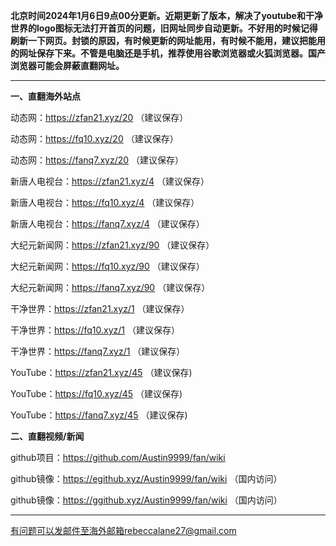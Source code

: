 **北京时间2024年1月6日9点00分更新。近期更新了版本，解决了youtube和干净世界的logo图标无法打开首页的问题，旧网址同步自动更新。不好用的时候记得刷新一下网页。封锁的原因，有时候更新的网址能用，有时候不能用，建议把能用的网址保存下来。不管是电脑还是手机，推荐使用谷歌浏览器或火狐浏览器。国产浏览器可能会屏蔽直翻网址。**

***

**一、直翻海外站点**

动态网：https://zfan21.xyz/20 （建议保存）

动态网：https://fq10.xyz/20 （建议保存）

动态网：https://fanq7.xyz/20 （建议保存）

新唐人电视台：https://zfan21.xyz/4 （建议保存）

新唐人电视台：https://fq10.xyz/4 （建议保存）

新唐人电视台：https://fanq7.xyz/4 （建议保存）

大纪元新闻网：https://zfan21.xyz/90 （建议保存）

大纪元新闻网：https://fq10.xyz/90 （建议保存）

大纪元新闻网：https://fanq7.xyz/90 （建议保存）

干净世界：https://zfan21.xyz/1 （建议保存）

干净世界：https://fq10.xyz/1 （建议保存）

干净世界：https://fanq7.xyz/1 （建议保存）

YouTube：https://zfan21.xyz/45 （建议保存)

YouTube：https://fq10.xyz/45 （建议保存)

YouTube：https://fanq7.xyz/45 （建议保存)

**二、直翻视频/新闻**

github项目：https://github.com/Austin9999/fan/wiki

github镜像：https://egithub.xyz/Austin9999/fan/wiki （国内访问）

github镜像：https://ggithub.xyz/Austin9999/fan/wiki （国内访问）

***


有问题可以发邮件至海外邮箱rebeccalane27@gmail.com

